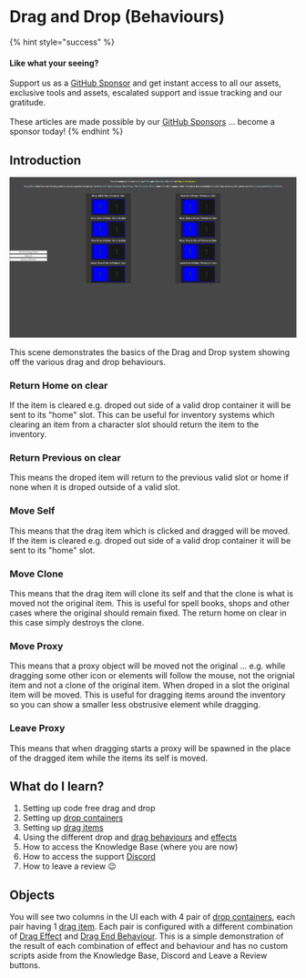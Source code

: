 # Drag and Drop (Behaviours)

{% hint style="success" %}
#### Like what your seeing?

Support us as a [GitHub Sponsor](../../../../become-a-sponsor/) and get instant access to all our assets, exclusive tools and assets, escalated support and issue tracking and our gratitude.\
\
These articles are made possible by our [GitHub Sponsors](../../../../become-a-sponsor/) ... become a sponsor today!
{% endhint %}

## Introduction

![](<../../../../.gitbook/assets/image (520).png>)

This scene demonstrates the basics of the Drag and Drop system showing off the various drag and drop behaviours.&#x20;

### Return Home on clear

If the item is cleared e.g. droped out side of a valid drop container it will be sent to its "home" slot.  This can be useful for inventory systems which clearing an item from a character slot should return the item to the inventory.

### Return Previous on clear

This means the droped item will return to the previous valid slot or home if none when it is droped outside of a valid slot.

### Move Self

This means that the drag item which is clicked and dragged will be moved. If the item is cleared e.g. droped out side of a valid drop container it will be sent to its "home" slot.&#x20;

### Move Clone

This means that the drag item will clone its self and that the clone is what is moved not the original item. This is useful for spell books, shops and other cases where the original should remain fixed. The return home on clear in this case simply destroys the clone.

### Move Proxy

This means that a proxy object will be moved not the original ... e.g. while dragging some other icon or elements will follow the mouse, not the orignial item and not a clone of the original item. When droped in a slot the original item will be moved. This is useful for dragging items around the inventory so you can show a smaller less obstrusive element while dragging.

### Leave Proxy

This means that when dragging starts a proxy will be spawned in the place of the dragged item while the items its self is moved.

## What do I learn?

1. Setting up code free drag and drop
2. Setting up [drop containers](../../components/drop-container.md)
3. Setting up [drag items](../../components/drag-item.md)
4. Using the different drop and [drag behaviours](../../enums/drag-end-behaviours.md) and [effects](../../enums/drag-effect.md)
5. How to access the Knowledge Base (where you are now)
6. How to access the support [Discord ](https://discord.gg/6X3xrRc)
7. How to leave a review 😉

## Objects

You will see two columns in the UI each with 4 pair of [drop containers](../../components/drop-container.md), each pair having 1 [drag item](../../components/drag-item.md). Each pair is configured with a different combination of [Drag Effect](../../enums/drag-effect.md) and [Drag End Behaviour](../../enums/drag-end-behaviours.md). This is a simple demonstration of the result of each combination of effect and behaviour and has no custom scripts aside from the Knowledge Base, Discord and Leave a Review buttons.

